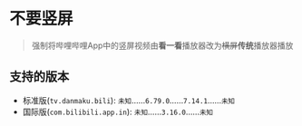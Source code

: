 # 不要竖屏

> 强制将哔哩哔哩App中的竖屏视频由**看一看**播放器改为~~横屏~~**传统**播放器播放

## 支持的版本

- 标准版(`tv.danmaku.bili`): `未知`……`6.79.0`……`7.14.1`……`未知`
- 国际版(`com.bilibili.app.in`): `未知`……`3.16.0`……`未知`
